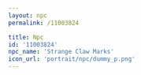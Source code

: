 ```yaml
---
layout: npc
permalink: /11003824

title: Npc
id: '11003824'
npc_name: 'Strange Claw Marks'
icon_url: 'portrait/npc/dummy_p.png'
---
```

